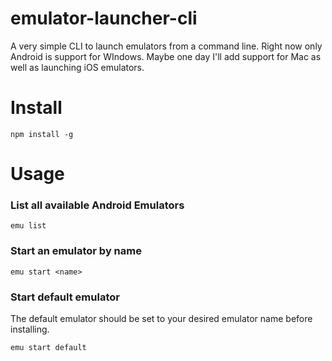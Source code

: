 # emulator-launcher-cli
A very simple CLI to launch emulators from a command line. Right now only Android is support for WIndows.  Maybe one day I'll add support for Mac as well as launching iOS emulators.

# Install
```
npm install -g
```

# Usage
### List all available Android Emulators
```
emu list
```

### Start an emulator by name
```
emu start <name>
```

### Start default emulator
The default emulator should be set to your desired emulator name before installing.
```
emu start default
```
